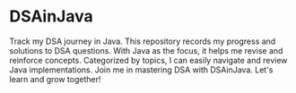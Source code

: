 # DSAinJava
Track my DSA journey in Java. This repository records my progress and solutions to DSA questions. With Java as the focus, it helps me revise and reinforce concepts. Categorized by topics, I can easily navigate and review Java implementations. Join me in mastering DSA with DSAinJava. Let's learn and grow together!

